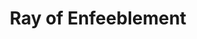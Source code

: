 ---
title: "Ray of Enfeeblement"

spell:
  schools:
    - name:        "Necromancy"
      subschools:  []
      descriptors: []
  classes:
    - name:  "Sorcerer/Wizard"
      abbr:  "Sor/Wiz"
      level: 1
  components:         [V, S]
  castingTime:        "1 standard action"
  range:              "Close (25 ft. + 5 ft./2 levels)"
  effect:             "Ray"
  duration:           "1 min./level"
  savingThrow:        "None"
  spellResistance:    "Yes"
  description:        |
    A coruscating ray springs from your hand. You must succeed on a ranged touch attack to strike a target. The subject takes a penalty to Strength equal to {% die_roll 1 6 1 %} per two caster levels (maximum {% die_roll 1 6 5 %}). The subject's Strength score cannot drop below 1.
---